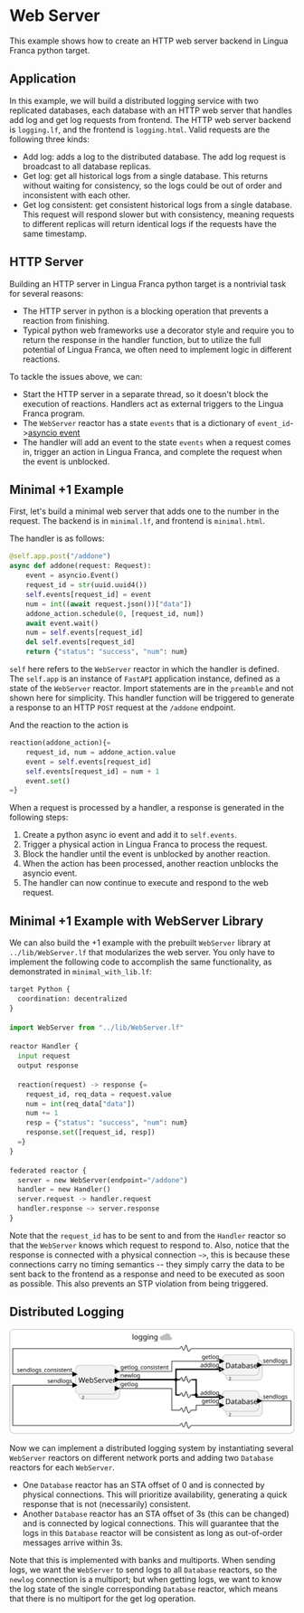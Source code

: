 # Web Server

This example shows how to create an HTTP web server backend in Lingua Franca python target.

## Application

In this example, we will build a distributed logging service with two replicated databases, each database with an HTTP web server that handles add log and get log requests from frontend. The HTTP web server backend is `logging.lf`, and the frontend is `logging.html`. Valid requests are the following three kinds:

- Add log: adds a log to the distributed database. The add log request is broadcast to all database replicas.
- Get log: get all historical logs from a single database. This returns without waiting for consistency, so the logs could be out of order and inconsistent with each other.
- Get log consistent: get consistent historical logs from a single database. This request will respond slower but with consistency, meaning requests to different replicas will return identical logs if the requests have the same timestamp.

## HTTP Server

Building an HTTP server in Lingua Franca python target is a nontrivial task for several reasons:

- The HTTP server in python is a blocking operation that prevents a reaction from finishing.
- Typical python web frameworks use a decorator style and require you to return the response in the handler function, but to utilize the full potential of Lingua Franca, we often need to implement logic in different reactions.

To tackle the issues above, we can:

- Start the HTTP server in a separate thread, so it doesn't block the execution of reactions. Handlers act as external triggers to the Lingua Franca program.
- The `WebServer` reactor has a state `events` that is a dictionary of `event_id`->[asyncio event](https://docs.python.org/3/library/asyncio.html)
- The handler will add an event to the state `events` when a request comes in, trigger an action in Lingua Franca, and complete the request when the event is unblocked.

## Minimal +1 Example

First, let's build a minimal web server that adds one to the number in the request. The backend is in `minimal.lf`, and frontend is `minimal.html`.

The handler is as follows:

```python
@self.app.post("/addone")
async def addone(request: Request):
    event = asyncio.Event()
    request_id = str(uuid.uuid4())
    self.events[request_id] = event
    num = int((await request.json())["data"])
    addone_action.schedule(0, [request_id, num])
    await event.wait()
    num = self.events[request_id]
    del self.events[request_id]
    return {"status": "success", "num": num}
```

`self` here refers to the `WebServer` reactor in which the handler is defined. The `self.app` is an instance of `FastAPI` application instance, defined as a state of the `WebServer` reactor. Import statements are in the `preamble` and not shown here for simplicity. This handler function will be triggered to generate a response to an HTTP `POST` request at the `/addone` endpoint.

And the reaction to the action is

```python
reaction(addone_action){=
    request_id, num = addone_action.value
    event = self.events[request_id]
    self.events[request_id] = num + 1
    event.set()
=}
```

When a request is processed by a handler, a response is generated in the following steps:

1. Create a python async io event and add it to `self.events`.
2. Trigger a physical action in Lingua Franca to process the request.
3. Block the handler until the event is unblocked by another reaction.
4. When the action has been processed, another reaction unblocks the asyncio event.
5. The handler can now continue to execute and respond to the web request.

## Minimal +1 Example with WebServer Library

We can also build the +1 example with the prebuilt `WebServer` library at `../lib/WebServer.lf` that modularizes the web server. You only have to implement the following code to accomplish the same functionality, as demonstrated in `minimal_with_lib.lf`:

```python
target Python {
  coordination: decentralized
}

import WebServer from "../lib/WebServer.lf"

reactor Handler {
  input request
  output response

  reaction(request) -> response {=
    request_id, req_data = request.value
    num = int(req_data["data"])
    num += 1
    resp = {"status": "success", "num": num}
    response.set([request_id, resp])
  =}
}

federated reactor {
  server = new WebServer(endpoint="/addone")
  handler = new Handler()
  server.request -> handler.request
  handler.response ~> server.response
}

```

Note that the `request_id` has to be sent to and from the `Handler` reactor so that the `WebServer` knows which request to respond to. Also, notice that the response is connected with a physical connection `~>`, this is because these connections carry no timing semantics -- they simply carry the data to be sent back to the frontend as a response and need to be executed as soon as possible. This also prevents an STP violation from being triggered.

## Distributed Logging

![logging](logging.svg)

Now we can implement a distributed logging system by instantiating several `WebServer` reactors on different network ports and adding two `Database` reactors for each `WebServer`.

* One `Database` reactor has an STA offset of 0 and is connected by physical connections. This will prioritize availability, generating a quick response that is not (necessarily) consistent.
* Another `Database` reactor has an STA offset of 3s (this can be changed) and is connected by logical connections. This will guarantee that the logs in this `Database` reactor will be consistent as long as out-of-order messages arrive within 3s.

Note that this is implemented with banks and multiports. When sending logs, we want the `WebServer` to send logs to all `Database` reactors, so the `newlog` connection is a multiport; but when getting logs, we want to know the log state of the single corresponding `Database` reactor, which means that there is no multiport for the get log operation.